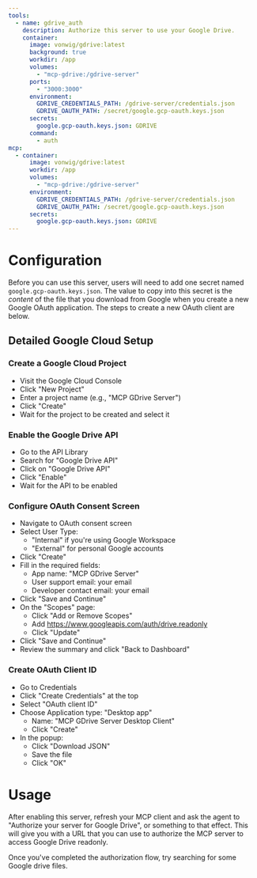 ```yaml
---
tools:
  - name: gdrive_auth
    description: Authorize this server to use your Google Drive.
    container:
      image: vonwig/gdrive:latest
      background: true
      workdir: /app
      volumes:
        - "mcp-gdrive:/gdrive-server"
      ports:
        - "3000:3000"
      environment:
        GDRIVE_CREDENTIALS_PATH: /gdrive-server/credentials.json
        GDRIVE_OAUTH_PATH: /secret/google.gcp-oauth.keys.json
      secrets:
        google.gcp-oauth.keys.json: GDRIVE
      command:
        - auth
mcp:
  - container:
      image: vonwig/gdrive:latest
      workdir: /app
      volumes:
        - "mcp-gdrive:/gdrive-server"
      environment:
        GDRIVE_CREDENTIALS_PATH: /gdrive-server/credentials.json
        GDRIVE_OAUTH_PATH: /secret/google.gcp-oauth.keys.json
      secrets:
        google.gcp-oauth.keys.json: GDRIVE
---
```


# Configuration

Before you can use this server, users will need to add one secret named `google.gcp-oauth.keys.json`.  The value
to copy into this secret is the _content_ of the file that you download from Google when you create a new Google
OAuth application.  The steps to create a new OAuth client are below.

## Detailed Google Cloud Setup

### Create a Google Cloud Project
* Visit the Google Cloud Console
* Click "New Project"
* Enter a project name (e.g., "MCP GDrive Server")
* Click "Create"
* Wait for the project to be created and select it

### Enable the Google Drive API
* Go to the API Library
* Search for "Google Drive API"
* Click on "Google Drive API"
* Click "Enable"
* Wait for the API to be enabled

### Configure OAuth Consent Screen

* Navigate to OAuth consent screen
* Select User Type:
    * "Internal" if you're using Google Workspace
    * "External" for personal Google accounts
* Click "Create"
* Fill in the required fields:
    * App name: "MCP GDrive Server"
    * User support email: your email
    * Developer contact email: your email
* Click "Save and Continue"
* On the "Scopes" page:
    * Click "Add or Remove Scopes"
    * Add https://www.googleapis.com/auth/drive.readonly
    * Click "Update"
* Click "Save and Continue"
* Review the summary and click "Back to Dashboard"

### Create OAuth Client ID
* Go to Credentials
* Click "Create Credentials" at the top
* Select "OAuth client ID"
* Choose Application type: "Desktop app"
    * Name: "MCP GDrive Server Desktop Client"
    * Click "Create"
* In the popup:
    * Click "Download JSON"
    * Save the file
    * Click "OK"

# Usage

After enabling this server, refresh your MCP client and ask the agent to "Authorize your server for Google Drive", or
something to that effect. This will give you with a URL that you can use to authorize the MCP server to access
Google Drive readonly.

Once you've completed the authorization flow, try searching for some Google drive files.

